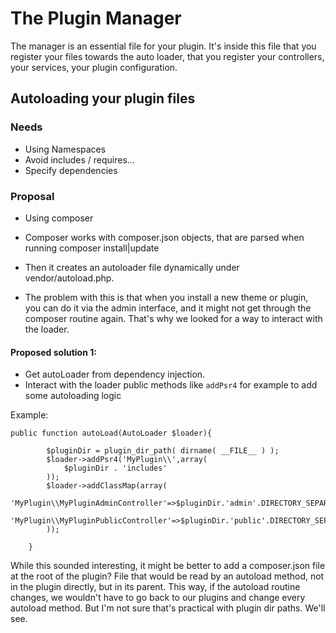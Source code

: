 # The Plugin Manager

The manager is an essential file for your plugin. It's inside this file that you register your files towards the auto loader, that you register your controllers, your services, your plugin configuration.

## Autoloading your plugin files
### Needs
- Using Namespaces
- Avoid includes / requires...
- Specify dependencies

### Proposal
- Using composer
- Composer works with composer.json objects, that are parsed when running composer install|update
- Then it creates an autoloader file dynamically under vendor/autoload.php.

- The problem with this is that when you install a new theme or plugin, you can do it via the admin interface, and it might not get through the composer routine again. That's why we looked for a way to interact with the loader.

#### Proposed solution 1:
- Get autoLoader from dependency injection.
- Interact with the loader public methods like `addPsr4` for example to add some autoloading logic

Example:

```
public function autoLoad(AutoLoader $loader){

        $pluginDir = plugin_dir_path( dirname( __FILE__ ) );
        $loader->addPsr4('MyPlugin\\',array(
            $pluginDir . 'includes'
        ));
        $loader->addClassMap(array(
            'MyPlugin\\MyPluginAdminController'=>$pluginDir.'admin'.DIRECTORY_SEPARATOR.'MyPluginAdminController.php',
            'MyPlugin\\MyPluginPublicController'=>$pluginDir.'public'.DIRECTORY_SEPARATOR.'MyPluginPublicController.php'
        ));

	}
```

While this sounded interesting, it might be better to add a composer.json file at the root of the plugin? File that would be read by an autoload method, not in the plugin directly, but in its parent. This way, if the autoload routine changes, we wouldn't have to go back to our plugins and change every autoload method. But I'm not sure that's practical with plugin dir paths. We'll see.